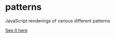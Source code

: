# patterns
JavaScript renderings of various different patterns

[See it here](https://jbmorley.github.io/patterns)

